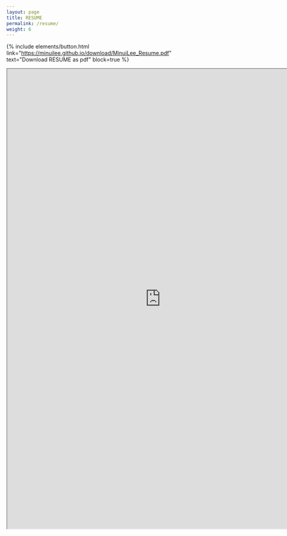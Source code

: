 ```yaml
---
layout: page
title: RESUME
permalink: /resume/
weight: 6
---
```


{% include elements/button.html link="https://minuilee.github.io/download/MinuiLee_Resume.pdf" text="Download RESUME as pdf" block=true %}

<center>
	<iframe src="https://drive.google.com/file/d/1jXi5wwliX3VK58UGISje3KzYtbX10KMZ/preview" width="800" height="1200"></iframe>
</center>